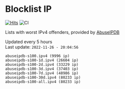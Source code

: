 # Blocklist IP

[![Hits](https://hits.seeyoufarm.com/api/count/incr/badge.svg?url=https%3A%2F%2Fgithub.com%2Fborestad%2Fblocklist-ip%2F&count_bg=%2379C83D&title_bg=%23555555&icon=&icon_color=%23E7E7E7&title=hits&edge_flat=false)](https://hits.seeyoufarm.com)  ![CI](https://img.shields.io/github/workflow/status/borestad/blocklist-ip/CI?style=flat-square)

Lists with worst IPv4 offenders, provided by [AbuseIPDB](https://www.abuseipdb.com/)

<!-- FOOTER-PLACEHOLDER -->
Updated every 5 hours<br>
Last update: `2022-11-26 - 20:04:56`
```
abuseipdb-s100.ipv4 (9996 ip)
abuseipdb-s100-1d.ipv4 (26604 ip)
abuseipdb-s100-2d.ipv4 (33229 ip)
abuseipdb-s100-3d.ipv4 (37403 ip)
abuseipdb-s100-7d.ipv4 (48986 ip)
abuseipdb-s100-30d.ipv4 (80233 ip)
abuseipdb-s100-all.ipv4 (80233 ip)
```
